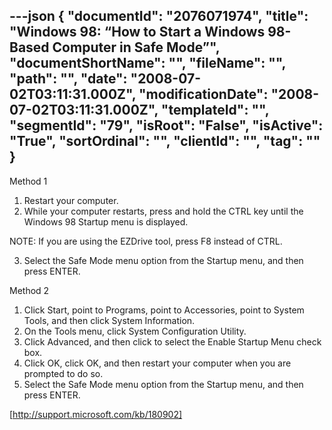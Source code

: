 ---json
{
  "documentId": "2076071974",
  "title": "Windows 98: “How to Start a Windows 98-Based Computer in Safe Mode”",
  "documentShortName": "",
  "fileName": "",
  "path": "",
  "date": "2008-07-02T03:11:31.000Z",
  "modificationDate": "2008-07-02T03:11:31.000Z",
  "templateId": "",
  "segmentId": "79",
  "isRoot": "False",
  "isActive": "True",
  "sortOrdinal": "",
  "clientId": "",
  "tag": ""
}
---

Method 1
1. Restart your computer.
2. While your computer restarts, press and hold the CTRL key until the Windows 98 Startup menu is displayed.

NOTE: If you are using the EZDrive tool, press F8 instead of CTRL.

3. Select the Safe Mode menu option from the Startup menu, and then press ENTER.


Method 2
1. Click Start, point to Programs, point to Accessories, point to System Tools, and then click System Information.
2. On the Tools menu, click System Configuration Utility.
3. Click Advanced, and then click to select the Enable Startup Menu check box.
4. Click OK, click OK, and then restart your computer when you are prompted to do so.
5. Select the Safe Mode menu option from the Startup menu, and then press ENTER.

[http://support.microsoft.com/kb/180902]
